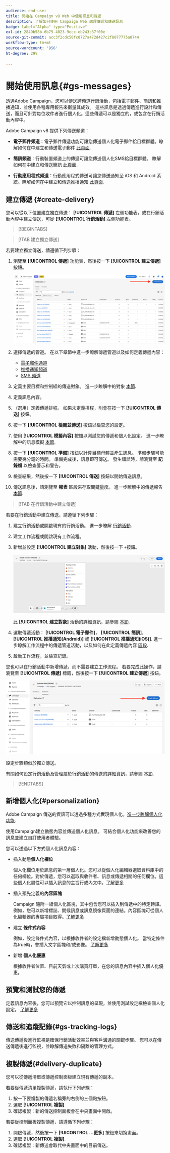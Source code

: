 ```yaml
---
audience: end-user
title: 開始在 Campaign v8 Web 中使用訊息和傳遞
description: 了解如何使用 Campaign Web 處理傳遞和傳送訊息
badge: label="Alpha" type="Positive"
exl-id: 2849b58b-6b75-4023-9ecc-eb243c37f00e
source-git-commit: acc3f2cdc50fc8727a472d427c2f8077775a8744
workflow-type: tm+mt
source-wordcount: '956'
ht-degree: 29%

---
```


# 開始使用訊息{#gs-messages}


透過Adobe Campaign，您可以傳送跨頻道行銷活動，包括電子郵件、簡訊和推播通知，並使用各種專用報告來衡量其成效。 這些訊息是透過傳遞進行設計和傳送，而且可針對每位收件者進行個人化。這些傳遞可以是獨立的，或包含在行銷活動內容中。

Adobe Campaign v8 提供下列傳送頻道：

* **電子郵件頻道**：電子郵件傳遞功能可讓您傳送個人化電子郵件給目標群體。瞭解如何在中建立和傳送電子郵件 [此頁面](../email/create-email.md).

* **簡訊頻道**：行動裝置頻道上的傳遞可讓您傳送個人化SMS給目標群體。  瞭解如何在中建立和傳送簡訊 [此頁面](../sms/create-sms.md).

* **行動應用程式頻道**：行動應用程式傳送可讓您傳送通知至 iOS 和 Android 系統。瞭解如何在中建立和傳送推播通知 [此頁面](../push/gs-push.md).

## 建立傳遞 {#create-delivery}

您可以從以下位置建立獨立傳送： **[!UICONTROL 傳遞]** 左側功能表，或在行銷活動內容中建立傳送，可從 **[!UICONTROL 行銷活動]** 左側功能表。

>[!BEGINTABS]

>[!TAB 建立獨立傳送]

若要建立獨立傳送，請遵循下列步驟：

1. 瀏覽至 **[!UICONTROL 傳遞]** 功能表，然後按一下 **[!UICONTROL 建立傳遞]** 按鈕。

   ![](assets/create-a-delivery.png)

1. 選擇傳遞的管道。 在以下章節中進一步瞭解傳遞管道以及如何定義傳遞內容：

   * [電子郵件通道](../email/create-email.md)
   * [推播通知頻道](../push/gs-push.md)
   * [SMS 頻道](../sms/create-sms.md)

1. 定義主要目標和控制組的傳送對象。 進一步瞭解中的對象 [本節](../audience/about-audiences.md).
1. 定義訊息內容。
1. （選用）定義傳遞排程。 如果未定義排程，則會在按一下 **[!UICONTROL 傳送]** 按鈕。
1. 按一下  **[!UICONTROL 檢閱並傳送]** 按鈕以檢查您的設定。
1. 使用  **[!UICONTROL 模擬內容]** 按鈕以測試您的傳遞和個人化設定。 進一步瞭解中的訊息模擬 [本節](../preview-test/preview-test.md).
1. 按一下  **[!UICONTROL 準備]** 按鈕以計算目標母體並產生訊息。 準備步驟可能需要幾分鐘的時間。 準備完成後，訊息即可傳送。 發生錯誤時，請瀏覽至 **記錄檔** 以檢查警示和警告。
1. 檢查結果，然後按一下  **[!UICONTROL 傳送]** 按鈕以開始傳送訊息。
1. 傳送訊息後，請瀏覽至 **報表** 區段來存取關鍵量度。 進一步瞭解中的傳遞報告 [本節](../reporting/delivery-reports.md).

>[!TAB 在行銷活動中建立傳遞]

若要在行銷活動中建立傳送，請遵循下列步驟：

1. 建立行銷活動或開啟現有的行銷活動。 進一步瞭解 [行銷活動](../campaigns/gs-campaigns.md).
1. 建立工作流程或開啟現有工作流程。
1. 新增並設定 **[!UICONTROL 建立對象]** 活動，然後按一下 `+`按鈕。

   ![](assets/add-delivery-in-wf.png)

   此 **[!UICONTROL 建立對象]** 活動的詳細資訊，請參閱 [本節](../workflows/workflow-activities.md#targeting).

1. 選取傳遞活動： **[!UICONTROL 電子郵件]**， **[!UICONTROL 簡訊]**， **[!UICONTROL 推播通知(Android)]** 或 **[!UICONTROL 推播通知(iOS)]**. 進一步瞭解工作流程中的傳遞管道活動，以及如何在此定義傳遞內容 [區段](../workflows/workflow-activities.md#channel).
1. 啟動工作流程，並檢查記錄。

您也可以在行銷活動中新增傳遞，而不需要建立工作流程。 若要完成此操作，請瀏覽至 **[!UICONTROL 傳遞]** 標籤，然後按一下 **[!UICONTROL 建立傳遞]** 按鈕。

![](assets/new-campaign-delivery.png)

設定步驟類似於獨立傳送。

有關如何設定行銷活動及管理屬於行銷活動的傳送的詳細資訊，請參閱 [本節](../campaigns/gs-campaigns.md).

>[!ENDTABS]


## 新增個人化{#personalization}

Adobe Campaign 傳送的資訊可以透過多種方式實現個人化。[進一步瞭解個人化功能](../personalization/personalize.md).

使用Campaign建立動態內容並傳送個人化訊息。 可結合個人化功能來改善您的訊息並建立自訂使用者體驗。

您可以透過以下方式個人化訊息內容：

* 插入動態&#x200B;**個人化欄位**

   個人化欄位用於訊息的第一層個人化。您可以從個人化編輯器選取資料庫中的任何欄位。對於傳遞，您可以選取與收件者、訊息或傳遞相關的任何欄位。這些個人化屬性可以插入訊息的主旨行或內文中。[了解更多](../personalization/personalize.md)

* 插入預先定義的&#x200B;**內容區塊**

   Campaign 隨附一組個人化區塊，其中包含您可以插入到傳遞中的特定轉譯。例如，您可以新增標誌、問候訊息或訊息鏡像頁面的連結。內容區塊可從個人化編輯器的專屬項目取得。[了解更多](../personalization/personalize.md#ootb-content-blocks)

* 建立 **條件式內容**

   例如，設定條件式內容，以根據收件者的設定檔新增動態個人化。 當特定條件為true時，會插入文字區塊和/或影像。 [了解更多](../personalization/conditions.md)

* 新增 **個人化優惠**

   根據收件者位置、目前天氣或上次購買訂單，在您的訊息內容中插入個人化優惠。


## 預覽和測試您的傳遞

定義訊息內容後，您可以預覽它以控制訊息的呈現，並使用測試設定檔檢查個人化設定。 [了解更多](../preview-test/preview-test.md)


## 傳送和追蹤記錄{#gs-tracking-logs}

傳送傳遞後進行監視是確保行銷活動效率並與客戶溝通的關鍵步驟。 您可以在傳送傳遞後進行監視，並瞭解傳送失敗和隔離的管理方式。

## 複製傳遞{#delivery-duplicate}

您可以從傳遞清單或傳遞控制面板建立現有傳遞的副本。

若要從傳遞清單複製傳遞，請執行下列步驟：

1. 按一下要複製的傳遞名稱旁的右側的三個點按鈕。
1. 選取  **[!UICONTROL 複製]**.
1. 確認複製：新的傳送控制面板會在中央畫面中開啟。


若要從控制面板複製傳遞，請遵循下列步驟：

1. 開啟傳遞，然後按一下  **[!UICONTROL ...更多]** 按鈕來切換畫面。
1. 選取  **[!UICONTROL 複製]**.
1. 確認複製：新傳送會取代中央畫面中的目前傳送。


